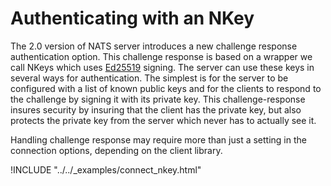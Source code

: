# Authenticating with an NKey

The 2.0 version of NATS server introduces a new challenge response authentication option. This challenge response is based on a wrapper we call NKeys which uses [Ed25519](https://ed25519.cr.yp.to/) signing. The server can use these keys in several ways for authentication. The simplest is for the server to be configured with a list of known public keys and for the clients to respond to the challenge by signing it with its private key. This challenge-response insures security by insuring that the client has the private key, but also protects the private key from the server which never has to actually see it.

Handling challenge response may require more than just a setting in the connection options, depending on the client library.

!INCLUDE "../../_examples/connect_nkey.html"